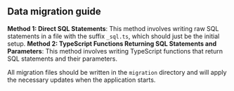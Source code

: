 ## Data migration guide

**Method 1: Direct SQL Statements**: This method involves writing raw SQL statements in a file with the suffix `_sql.ts`, which should just be the initial setup.
**Method 2: TypeScript Functions Returning SQL Statements and Parameters**: This method involves writing TypeScript functions that return SQL statements and their parameters.

All migration files should be written in the `migration` directory and will apply the necessary updates when the application starts.
